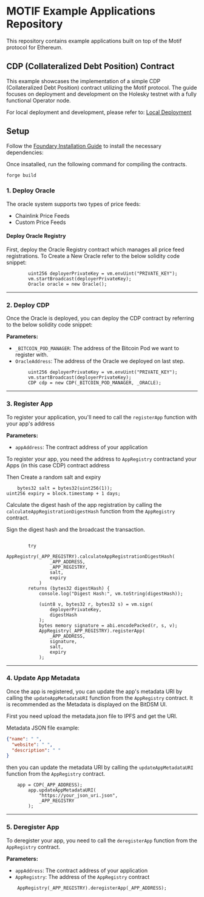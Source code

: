 # MOTIF Example Applications Repository

This repository contains example applications built on top of the Motif protocol for Ethereum.

## **CDP (Collateralized Debt Position) Contract**

This example showcases the implementation of a simple CDP (Collateralized Debt Position) contract utilizing the Motif protocol. The guide focuses on deployment and development on the Holesky testnet with a fully functional Operator node.

For local deployment and development, please refer to: [Local Deployment](https://github.com/motif-project/motif-app-examples/tree/80c58b73cb1675560ebe4547c09f2bdc512f4efc/script/anvil-testnet)

## Setup

Follow the [Foundary Installation Guide](https://book.getfoundry.sh/getting-started/installation) to install the necessary dependencies:

Once insatalled, run the following command for compiling the contracts.   

```bash
forge build
```

### **1. Deploy Oracle**

The oracle system supports two types of price feeds:
- Chainlink Price Feeds
- Custom Price Feeds

#### **Deploy Oracle Registry**

First, deploy the Oracle Registry contract which manages all price feed registrations.
To Create a New Oracle refer to the below solidity code snippet:

```solidity
        uint256 deployerPrivateKey = vm.envUint("PRIVATE_KEY");
        vm.startBroadcast(deployerPrivateKey);
        Oracle oracle = new Oracle();
```
---

### **2. Deploy CDP**

Once the Oracle is deployed, you can deploy the CDP contract by referring to the below solidity code snippet:

**Parameters:**
- `_BITCOIN_POD_MANAGER`: The address of the Bitcoin Pod we want to register with.
- `OracleAddress`: The address of the Oracle we deployed on last step.

```solidity
        uint256 deployerPrivateKey = vm.envUint("PRIVATE_KEY");
        vm.startBroadcast(deployerPrivateKey);
        CDP cdp = new CDP(_BITCOIN_POD_MANAGER, _ORACLE);
```

---

### 3. Register App

To register your application, you'll need to call the `registerApp` function with your app's address

**Parameters:**
- `appAddress`: The contract address of your application

To register your app, you need the address to `AppRegistry` contractand your Apps (in this case CDP) contract address

Then Create a random salt and expiry

```solidity
    bytes32 salt = bytes32(uint256(1));
uint256 expiry = block.timestamp + 1 days;
```

 Calculate the digest hash of the app registration by calling the `calculateAppRegistrationDigestHash` function from the `AppRegistry` contract. 
 
 Sign the digest hash and the broadcast the transaction.

```solidity vm.startBroadcast(deployerPrivateKey);

        try
            AppRegistry(_APP_REGISTRY).calculateAppRegistrationDigestHash(
                _APP_ADDRESS,
                _APP_REGISTRY,
                salt,
                expiry
            )
        returns (bytes32 digestHash) {
            console.log("Digest Hash:", vm.toString(digestHash));

            (uint8 v, bytes32 r, bytes32 s) = vm.sign(
                deployerPrivateKey,
                digestHash
            );
            bytes memory signature = abi.encodePacked(r, s, v);
            AppRegistry(_APP_REGISTRY).registerApp(
                _APP_ADDRESS,
                signature,
                salt,
                expiry
            );
```

---

### 4. Update App Metadata

Once the app is registered, you can update the app's metadata URI by calling the `updateAppMetadataURI` function from the `AppRegistry` contract. It is recommended as the Metadata is displayed on the BitDSM UI.

First you need upload the metadata.json file to IPFS and get the URI. 

Metadata JSON file example:
```json
{"name": " ",
  "website": " ",
  "description": " "
}
```

then you can update the metadata URI by calling the `updateAppMetadataURI` function from the `AppRegistry` contract.

```solidity
    app = CDP(_APP_ADDRESS);
        app.updateAppMetadataURI(
            "https://your_json_uri.json",
            _APP_REGISTRY
        );
```

---

### 5. Deregister App

To deregister your app, you need to call the `deregisterApp` function from the `AppRegistry` contract.

**Parameters:**
- `appAddress`: The contract address of your application
- `AppRegistry`: The address of the `AppRegistry` contract

```solidity
    AppRegistry(_APP_REGISTRY).deregisterApp(_APP_ADDRESS);
```
